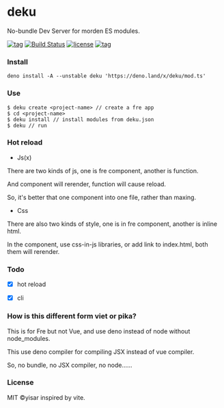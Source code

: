 # deku

No-bundle Dev Server for morden ES modules.


[![tag](https://img.shields.io/github/tag/yisar/deku.svg)](https://github.com/yisar/deku)
[![Build Status](https://github.com/yisar/deku/workflows/ci/badge.svg?branch=master)](https://github.com/yisar/deku/actions)
[![license](https://img.shields.io/github/license/yisar/deku.svg)](https://github.com/yisar/deku)
[![tag](https://img.shields.io/badge/deno-v0.42.0-green.svg)](https://github.com/denoland/deno)

### Install

```shell
deno install -A --unstable deku 'https://deno.land/x/deku/mod.ts'
```

### Use

```shell
$ deku create <project-name> // create a fre app
$ cd <project-name>
$ deku install // install modules from deku.json
$ deku // run
```

### Hot reload

* Js(x)

There are two kinds of js, one is fre component, another is function.

And component will rerender, function will cause reload.

So, it's better that one component into one file, rather than maxing.

* Css

There are also two kinds of style, one is in fre component, another is inline html.

In the component, use css-in-js libraries, or add link to index.html, both them will rerender.


### Todo

- [x] hot reload

- [x] cli

### How is this different form viet or pika?

This is for Fre but not Vue, and use deno instead of node without node_modules.

This use deno compiler for compiling JSX instead of vue compiler.

So, no bundle, no JSX compiler, no node……

### License

MIT ©yisar inspired by vite.
